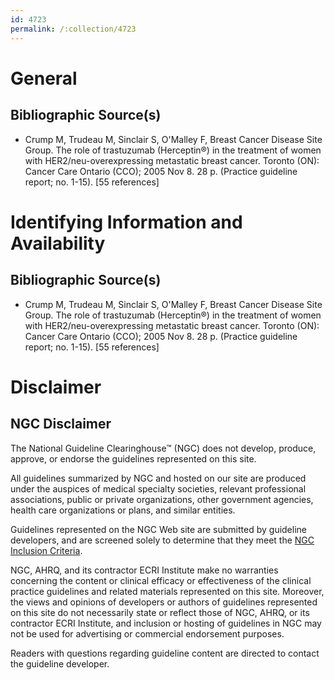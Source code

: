 ```yaml
---
id: 4723
permalink: /:collection/4723
---
```


# General

## Bibliographic Source(s)

- Crump M, Trudeau M, Sinclair S, O'Malley F, Breast Cancer Disease Site Group. The role of trastuzumab (Herceptin®) in the treatment of women with HER2/neu-overexpressing metastatic breast cancer. Toronto (ON): Cancer Care Ontario (CCO); 2005 Nov 8. 28 p. (Practice guideline report; no. 1-15). [55 references]

# Identifying Information and Availability

## Bibliographic Source(s)

- Crump M, Trudeau M, Sinclair S, O'Malley F, Breast Cancer Disease Site Group. The role of trastuzumab (Herceptin®) in the treatment of women with HER2/neu-overexpressing metastatic breast cancer. Toronto (ON): Cancer Care Ontario (CCO); 2005 Nov 8. 28 p. (Practice guideline report; no. 1-15). [55 references]

# Disclaimer

## NGC Disclaimer

The National Guideline Clearinghouse™ (NGC) does not develop, produce, approve, or endorse the guidelines represented on this site.

All guidelines summarized by NGC and hosted on our site are produced under the auspices of medical specialty societies, relevant professional associations, public or private organizations, other government agencies, health care organizations or plans, and similar entities.

Guidelines represented on the NGC Web site are submitted by guideline developers, and are screened solely to determine that they meet the [NGC Inclusion Criteria](/help-and-about/summaries/inclusion-criteria).

NGC, AHRQ, and its contractor ECRI Institute make no warranties concerning the content or clinical efficacy or effectiveness of the clinical practice guidelines and related materials represented on this site. Moreover, the views and opinions of developers or authors of guidelines represented on this site do not necessarily state or reflect those of NGC, AHRQ, or its contractor ECRI Institute, and inclusion or hosting of guidelines in NGC may not be used for advertising or commercial endorsement purposes.

Readers with questions regarding guideline content are directed to contact the guideline developer.

